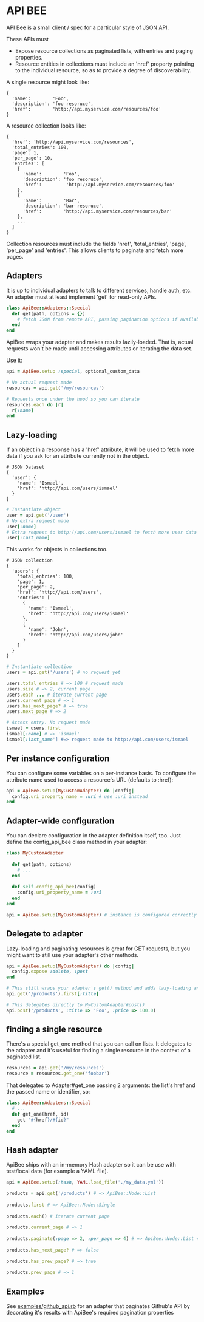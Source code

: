 # API BEE

API Bee is a small client / spec for a particular style of JSON API.

These APIs must

* Expose resource collections as paginated lists, with entries and paging properties.
* Resource entities in collections must include an 'href' property pointing to the individual resource, so as to provide a degree of discoverability.

A single resource might look like:

    {
      'name':        'Foo',
      'description': 'foo resoruce',
      'href':        'http://api.myservice.com/resources/foo'
    }
    
A resource collection looks like:

    {
      'href': 'http://api.myservice.com/resources',
      'total_entries': 100,
      'page': 1,
      'per_page': 10,
      'entries': [
        {
          'name':        'Foo',
          'description': 'foo resoruce',
          'href':         'http://api.myservice.com/resources/foo'
        },
        {
          'name':        'Bar',
          'description': 'bar resoruce',
          'href':        'http://api.myservice.com/resources/bar'
        },
        ...
      ]
    }
    
Collection resources must include the fields 'href', 'total_entries', 'page', 'per_page' and 'entries'. This allows clients to paginate and fetch more pages.

## Adapters

It is up to individual adapters to talk to different services, handle auth, etc. An adapter must at least implement 'get' for read-only APIs.

```ruby
class ApiBee::Adapters::Special
  def get(path, options = {})
    # fetch JSON from remote API, passing pagination options if available
  end
end
```

ApiBee wraps your adapter and makes results lazily-loaded. That is, actual requests won't be made until accessing attributes or iterating the data set.

Use it:

```ruby
api = ApiBee.setup :special, optional_custom_data

# No actual request made
resources = api.get('/my/resources')

# Requests once under the hood so you can iterate
resources.each do |r|
  r[:name]
end
```

## Lazy-loading

If an object in a response has a 'href' attribute, it will be used to fetch more data if you ask for an attribute currently not in the object.

    # JSON Dataset
    {
      'user': {
        'name': 'Ismael',
        'href': 'http://api.com/users/ismael'
      }
    }
    
```ruby
# Instantiate object
user = api.get('/user')
# No extra request made
user[:name]
# Extra request to http://api.com/users/ismael to fetch more user data
user[:last_name]
```
    
This works for objects in collections too.

    # JSON collection
    {
      'users': {
        'total_entries': 100,
        'page': 1,
        'per_page': 2,
        'href': 'http://api.com/users',
        'entries': [
          {
            'name': 'Ismael',
            'href': 'http://api.com/users/ismael'
          },
          {
            'name': 'John',
            'href': 'http://api.com/users/john'
          }
        ]
      }
    }

 
```ruby
# Instantiate collection
users = api.get('/users') # no request yet

users.total_entries # => 100 # request made
users.size # => 2, current page
users.each ... # iterate current page
users.current_page # => 1
users.has_next_page? # => true
users.next_page # => 2

# Access entry. No request made
ismael = users.first
ismael[:name] # => 'ismael'
ismael[:last_name'] #=> request made to http://api.com/users/ismael
```

## Per instance configuration

You can configure some variables on a per-instance basis. To configure the attribute name used to access a resource's URL (defaults to :href):

```ruby
api = ApiBee.setup(MyCustomAdapter) do |config|
  config.uri_property_name = :uri # use :uri instead
end
```

## Adapter-wide configuration

You can declare configuration in the adapter definition itself, too. Just define the config_api_bee class method in your adapter:

```ruby
class MyCustomAdapter
  
  def get(path, options)
    # ...
  end
  
  def self.config_api_bee(config)
    config.uri_property_name = :uri
  end
end

api = ApiBee.setup(MyCustomAdapter) # instance is configured correctly
```

## Delegate to adapter

Lazy-loading and paginating resources is great for GET requests, but you might want to still use your adapter's other methods.

```ruby
api = ApiBee.setup(MyCustomAdapter) do |config|
  config.expose :delete, :post
end

# This still wraps your adapter's get() method and adds lazy-loading and pagination
api.get('/products').first[:title]

# This delegates directly to MyCustomAdapter#post()
api.post('/products', :title => 'Foo', :price => 100.0)
```

## finding a single resource

There's a special get_one method that you can call on lists. It delegates to the adapter and it's useful for finding a single resource in the context of a paginated list.

```ruby
resources = api.get('/my/resources')
resource = resources.get_one('foobar')
```

That delegates to Adapter#get_one passing 2 arguments: the list's href and the passed name or identifier, so:

```ruby
class ApiBee::Adapters::Special
  # ...
  def get_one(href, id)
    get "#{href}/#{id}"
  end
end
``` 

## Hash adapter

ApiBee ships with an in-memory Hash adapter so it can be use with test/local data (for example a YAML file).


```ruby
api = ApiBee.setup(:hash, YAML.load_file('./my_data.yml'))
    
products = api.get('/products') # => ApiBee::Node::List
    
products.first # => ApiBee::Node::Single
    
products.each() # iterate current page
    
products.current_page # => 1
    
products.paginate(:page => 2, :per_page => 4) # => ApiBee::Node::List # Next page
    
products.has_next_page? # => false
    
products.has_prev_page? # => true
    
products.prev_page # => 1
``` 

## Examples

See [examples/github_api.rb](https://github.com/ismasan/ApiBee/blob/master/examples/github_api.rb) for an adapter that paginates Github's API by decorating it's results with ApiBee's required pagination properties
